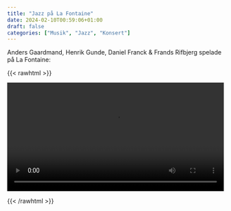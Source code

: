 ```yaml
---
title: "Jazz på La Fontaine"
date: 2024-02-10T00:59:06+01:00
draft: false
categories: ["Musik", "Jazz", "Konsert"]
---
```


Anders Gaardmand, Henrik Gunde, Daniel Franck & Frands Rifbjerg spelade på La Fontaine:

<!--
![Jazz på La Fontaine](/images/la-fontaine-jazz.jpg)
-->

{{< rawhtml >}} 

<video width=100% controls autoplay>
    <source src="/videos/la-fontaine-jazz.mp4" type="video/mp4">
    Your browser does not support the video tag.  
</video>

{{< /rawhtml >}}

<!-- aakash-bhora-surja-tara -->

